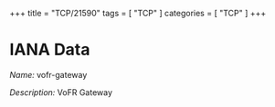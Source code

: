 +++
title = "TCP/21590"
tags = [ "TCP" ]
categories = [ "TCP" ]
+++

# IANA Data

_Name:_ vofr-gateway

_Description:_ VoFR Gateway

